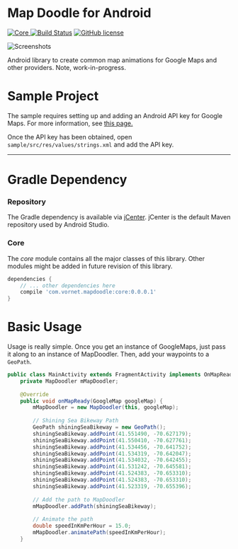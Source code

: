 # Map Doodle for Android

[ ![Core](https://api.bintray.com/packages/vornet/maven/mapdoodle%3Acore/images/download.svg) ](https://bintray.com/vornet/maven/mapdoodle%3Acore/_latestVersion)
[![Build Status](https://travis-ci.org/vornet/mapdoodle.svg)](https://travis-ci.org/vornet/mapdoodle)
[![GitHub license](https://img.shields.io/github/license/mashape/apistatus.svg)](https://github.com/vornet/mapdoodle/blob/master/LICENSE.txt)

![Screenshots](https://raw.githubusercontent.com/vornet/mapdoodle/master/art/mapdoodledemo.gif)

Android library to create common map animations for Google Maps and other providers.  Note, work-in-progress.

# Sample Project

The sample requires setting up and adding an Android API key for Google Maps.  For more information, see [this page.](https://developers.google.com/maps/documentation/android-api/signup)

Once the API key has been obtained, open `sample/src/res/values/strings.xml` and add the API key.

---

# Gradle Dependency

### Repository

The Gradle dependency is available via [jCenter](https://bintray.com/vornet/maven/mapdoole/view).
jCenter is the default Maven repository used by Android Studio.

### Core

The *core* module contains all the major classes of this library.  Other modules might be added in future revision of this library.

```gradle
dependencies {
	// ... other dependencies here
    compile 'com.vornet.mapdoodle:core:0.0.0.1'
}
```

# Basic Usage

Usage is really simple.  Once you get an instance of GoogleMaps, just pass it along to an instance of MapDoodler.
Then, add your waypoints to a `GeoPath`.

```java
public class MainActivity extends FragmentActivity implements OnMapReadyCallback {
    private MapDoodler mMapDoodler;
    
    @Override
    public void onMapReady(GoogleMap googleMap) {
        mMapDoodler = new MapDoodler(this, googleMap);
        
        // Shining Sea Bikeway Path
        GeoPath shiningSeaBikeway = new GeoPath();
        shiningSeaBikeway.addPoint(41.551490, -70.627179);
        shiningSeaBikeway.addPoint(41.550410, -70.627761);
        shiningSeaBikeway.addPoint(41.534456, -70.641752);
        shiningSeaBikeway.addPoint(41.534319, -70.642047);
        shiningSeaBikeway.addPoint(41.534032, -70.642455);
        shiningSeaBikeway.addPoint(41.531242, -70.645581);
        shiningSeaBikeway.addPoint(41.524383, -70.653310);
        shiningSeaBikeway.addPoint(41.524383, -70.653310);
        shiningSeaBikeway.addPoint(41.523319, -70.655396);       
        
        // Add the path to MapDoodler
        mMapDoodler.addPath(shiningSeaBikeway);
        
        // Animate the path
        double speedInKmPerHour = 15.0;
        mMapDoodler.animatePath(speedInKmPerHour);
    }


```
